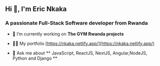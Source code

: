 <h2 align="start">Hi 👋, I'm Eric Nkaka</h2>
<h3 align="start">A passionate Full-Stack Software developer from Rwanda</h3>

<!-- <p align="left"> <img src="https://komarev.com/ghpvc/?username=nkaka23dev&label=Profile%20views&color=0e75b6&style=flat" alt="nkaka23dev" /> </p>

<p align="left"> <a href="https://github.com/ryo-ma/github-profile-trophy"><img src="https://github-profile-trophy.vercel.app/?username=nkaka23dev" alt="nkaka23dev" /></a> </p>

<p align="left"> <a href="https://twitter.com/ericnkaka" target="blank"><img src="https://img.shields.io/twitter/follow/ericnkaka?logo=twitter&style=for-the-badge" alt="ericnkaka" /></a> </p> -->

- 🔭 I’m currently working on **The GYM Rwanda projects**

- 👨‍💻 My portfolio [https://nkaka.netlify.app/](https://nkaka.netlify.app/)

- 💬 Ask me about ** JavaScript, ReactJS, NextJS, Angular,NodeJS, Python and Django **



